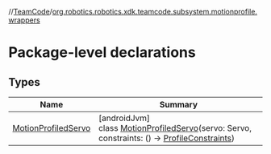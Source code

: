 //[TeamCode](../../index.md)/[org.robotics.robotics.xdk.teamcode.subsystem.motionprofile.wrappers](index.md)

# Package-level declarations

## Types

| Name | Summary |
|---|---|
| [MotionProfiledServo](-motion-profiled-servo/index.md) | [androidJvm]<br>class [MotionProfiledServo](-motion-profiled-servo/index.md)(servo: Servo, constraints: () -&gt; [ProfileConstraints](../org.robotics.robotics.xdk.teamcode.subsystem.motionprofile/-profile-constraints/index.md)) |
